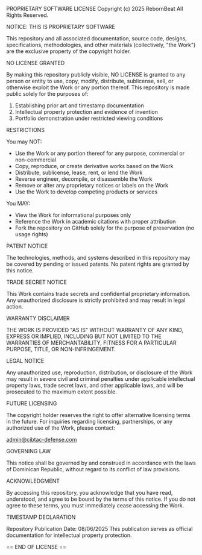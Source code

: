 PROPRIETARY SOFTWARE LICENSE
Copyright (c) 2025 RebornBeat All Rights Reserved.

NOTICE: THIS IS PROPRIETARY SOFTWARE

This repository and all associated documentation, source code, designs, specifications,
methodologies, and other materials (collectively, "the Work") are the exclusive 
property of the copyright holder.

NO LICENSE GRANTED

By making this repository publicly visible, NO LICENSE is granted to any person or 
entity to use, copy, modify, distribute, sublicense, sell, or otherwise exploit the 
Work or any portion thereof. This repository is made public solely for the purposes of:

1. Establishing prior art and timestamp documentation
2. Intellectual property protection and evidence of invention
3. Portfolio demonstration under restricted viewing conditions

RESTRICTIONS

You may NOT:
- Use the Work or any portion thereof for any purpose, commercial or non-commercial
- Copy, reproduce, or create derivative works based on the Work
- Distribute, sublicense, lease, rent, or lend the Work
- Reverse engineer, decompile, or disassemble the Work
- Remove or alter any proprietary notices or labels on the Work
- Use the Work to develop competing products or services

You MAY:
- View the Work for informational purposes only
- Reference the Work in academic citations with proper attribution
- Fork the repository on GitHub solely for the purpose of preservation (no usage rights)

PATENT NOTICE

The technologies, methods, and systems described in this repository may be covered
by pending or issued patents. No patent rights are granted by this notice.

TRADE SECRET NOTICE

This Work contains trade secrets and confidential proprietary information. Any
unauthorized disclosure is strictly prohibited and may result in legal action.

WARRANTY DISCLAIMER

THE WORK IS PROVIDED "AS IS" WITHOUT WARRANTY OF ANY KIND, EXPRESS OR IMPLIED,
INCLUDING BUT NOT LIMITED TO THE WARRANTIES OF MERCHANTABILITY, FITNESS FOR A
PARTICULAR PURPOSE, TITLE, OR NON-INFRINGEMENT.

LEGAL NOTICE

Any unauthorized use, reproduction, distribution, or disclosure of the Work may
result in severe civil and criminal penalties under applicable intellectual property
laws, trade secret laws, and other applicable laws, and will be prosecuted to the
maximum extent possible.

FUTURE LICENSING

The copyright holder reserves the right to offer alternative licensing terms in the
future. For inquiries regarding licensing, partnerships, or any authorized use of
the Work, please contact:

admin@cibtac-defense.com

GOVERNING LAW

This notice shall be governed by and construed in accordance with the laws of
Dominican Republic, without regard to its conflict of law provisions.

ACKNOWLEDGMENT

By accessing this repository, you acknowledge that you have read, understood, and
agree to be bound by the terms of this notice. If you do not agree to these terms,
you must immediately cease accessing the Work.

TIMESTAMP DECLARATION

Repository Publication Date: 08/06/2025
This publication serves as official documentation for intellectual property protection.

== END OF LICENSE ==
